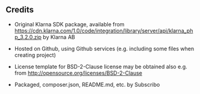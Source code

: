 ## Credits

* Original Klarna SDK package, available from https://cdn.klarna.com/1.0/code/integration/library/server/api/klarna_php_3.2.0.zip
by Klarna AB

* Hosted on Github, using Github services (e.g. including some files when creating project)

* License template for BSD-2-Clause license may be obtained also e.g. from http://opensource.org/licenses/BSD-2-Clause

* Packaged, composer.json, README.md, etc. by Subscribo
